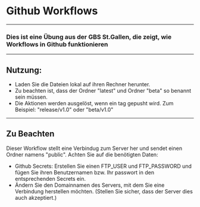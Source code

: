 # Github Workflows
--------
### Dies ist eine Übung aus der GBS St.Gallen, die zeigt, wie Workflows in Github funktionieren
----------
## Nutzung:
- Laden Sie die Dateien lokal auf ihren Rechner herunter.
- Zu beachten ist, dass der Ordner "latest" und Ordner "beta" so benannt sein müssen.
- Die Aktionen werden ausgelöst, wenn ein tag gepusht wird. Zum Beispiel: "release/v1.0" oder "beta/v1.0"
----------------
## Zu Beachten
Dieser Workflow stellt eine Verbindug zum Server her und sendet einen Ordner namens "public". Achten Sie auf die benötigten Daten:
- Github Secrets: Erstellen Sie einen FTP_USER und FTP_PASSWORD und fügen Sie ihren Benutzernamen bzw. Ihr passwort in den entsprechenden Secrets ein.
- Ändern Sie den Domainnamen des Servers, mit dem Sie eine Verbindung herstellen möchten. (Stellen Sie sicher, dass der Server dies auch akzeptiert.)
